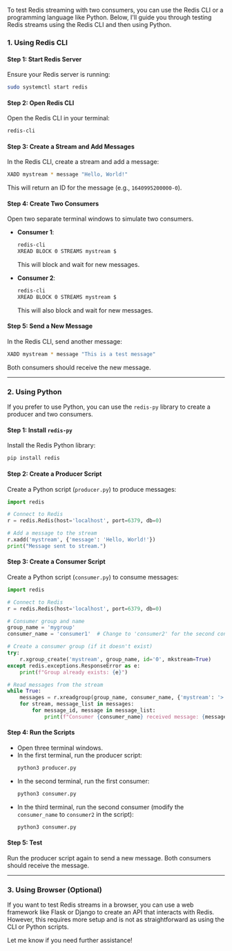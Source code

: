 To test Redis streaming with two consumers, you can use the Redis CLI or a programming language like Python. Below, I'll guide you through testing Redis streams using the Redis CLI and then using Python.

### 1. **Using Redis CLI**

#### Step 1: Start Redis Server
Ensure your Redis server is running:
```bash
sudo systemctl start redis
```

#### Step 2: Open Redis CLI
Open the Redis CLI in your terminal:
```bash
redis-cli
```

#### Step 3: Create a Stream and Add Messages
In the Redis CLI, create a stream and add a message:
```bash
XADD mystream * message "Hello, World!"
```
This will return an ID for the message (e.g., `1640995200000-0`).

#### Step 4: Create Two Consumers
Open two separate terminal windows to simulate two consumers.

- **Consumer 1**:
  ```bash
  redis-cli
  XREAD BLOCK 0 STREAMS mystream $
  ```
  This will block and wait for new messages.

- **Consumer 2**:
  ```bash
  redis-cli
  XREAD BLOCK 0 STREAMS mystream $
  ```
  This will also block and wait for new messages.

#### Step 5: Send a New Message
In the Redis CLI, send another message:
```bash
XADD mystream * message "This is a test message"
```

Both consumers should receive the new message.

---

### 2. **Using Python**

If you prefer to use Python, you can use the `redis-py` library to create a producer and two consumers.

#### Step 1: Install `redis-py`
Install the Redis Python library:
```bash
pip install redis
```

#### Step 2: Create a Producer Script
Create a Python script (`producer.py`) to produce messages:
```python
import redis

# Connect to Redis
r = redis.Redis(host='localhost', port=6379, db=0)

# Add a message to the stream
r.xadd('mystream', {'message': 'Hello, World!'})
print("Message sent to stream.")
```

#### Step 3: Create a Consumer Script
Create a Python script (`consumer.py`) to consume messages:
```python
import redis

# Connect to Redis
r = redis.Redis(host='localhost', port=6379, db=0)

# Consumer group and name
group_name = 'mygroup'
consumer_name = 'consumer1'  # Change to 'consumer2' for the second consumer

# Create a consumer group (if it doesn't exist)
try:
    r.xgroup_create('mystream', group_name, id='0', mkstream=True)
except redis.exceptions.ResponseError as e:
    print(f"Group already exists: {e}")

# Read messages from the stream
while True:
    messages = r.xreadgroup(group_name, consumer_name, {'mystream': '>'}, count=1, block=0)
    for stream, message_list in messages:
        for message_id, message in message_list:
            print(f"Consumer {consumer_name} received message: {message}")
```

#### Step 4: Run the Scripts
- Open three terminal windows.
- In the first terminal, run the producer script:
  ```bash
  python3 producer.py
  ```
- In the second terminal, run the first consumer:
  ```bash
  python3 consumer.py
  ```
- In the third terminal, run the second consumer (modify the `consumer_name` to `consumer2` in the script):
  ```bash
  python3 consumer.py
  ```

#### Step 5: Test
Run the producer script again to send a new message. Both consumers should receive the message.

---

### 3. **Using Browser (Optional)**
If you want to test Redis streams in a browser, you can use a web framework like Flask or Django to create an API that interacts with Redis. However, this requires more setup and is not as straightforward as using the CLI or Python scripts.

Let me know if you need further assistance!
